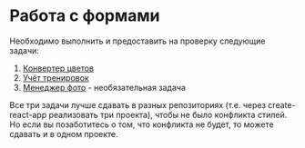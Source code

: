 Работа с формами
===

Необходимо выполнить и предоставить на проверку следующие задачи:

1. [Конвертер цветов](hex2rgb)
2. [Учёт тренировок](steps)
3. [Менеджер фото](photo) - необязательная задача

Все три задачи лучше сдавать в разных репозиториях (т.е. через create-react-app реализовать три проекта), чтобы не было конфликта стилей. Но если вы позаботитесь о том, что конфликта не будет, то можете сдавать и в одном проекте.
